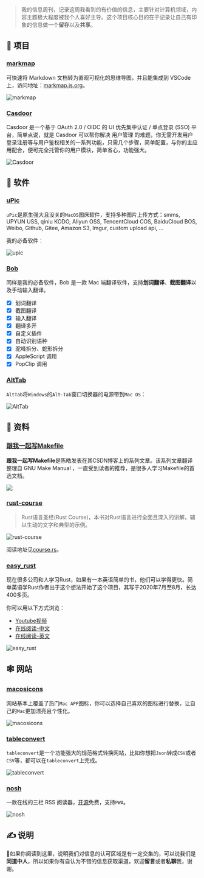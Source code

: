 > 我的信息周刊，记录这周我看到的有价值的信息，主要针对计算机领域，内容主题极大程度被我个人喜好主导。这个项目核心目的在于记录让自己有印象的信息做一个**留存**以及**共享**。

## 🎯 项目

### [markmap](https://github.com/gera2ld/markmap)

可快速将 Markdown 文档转为直观可视化的思维导图，并且能集成到 VSCode 上，访问地址：[markmap.js.org](https://markmap.js.org/)。

![markmap](https://gitee.com/howie6879/oss/raw/master/uPic/5dh1I6.png)

### [Casdoor](https://github.com/casdoor/casdoor)

Casdoor 是一个基于 OAuth 2.0 / OIDC 的 UI 优先集中认证 / 单点登录 (SSO) 平台，简单点说，就是 Casdoor 可以帮你解决 用户管理 的难题，你无需开发用户登录注册等与用户鉴权相关的一系列功能，只需几个步骤，简单配置，与你的主应用配合，便可完全托管你的用户模块，简单省心，功能强大。

![Casdoor](https://gitee.com/howie6879/oss/raw/master/uPic/veByqa.png)

## 🤖 软件

### [uPic](https://github.com/gee1k/uPic)

`uPic`是原生强大且没关的`MacOS`图床软件，支持多种图片上传方式：smms, UPYUN USS, qiniu KODO, Aliyun OSS, TencentCloud COS, BaiduCloud BOS, Weibo, Github, Gitee, Amazon S3, Imgur, custom upload api, ...

我的必备软件：

![upic](https://gitee.com/howie6879/oss/raw/master/uPic/upic.gif)

### [Bob](https://github.com/ripperhe/Bob)

同样是我的必备软件，Bob 是一款 Mac 端翻译软件，支持**划词翻译**、**截图翻译**以及手动输入翻译。

- [x]   划词翻译
- [x]   截图翻译
- [x]   输入翻译
- [x]   翻译多开
- [x]   自定义插件
- [x]   自动识别语种
- [x]   驼峰拆分、蛇形拆分
- [x]   AppleScript 调用
- [x]   PopClip 调用

### [AltTab](https://alt-tab-macos.netlify.app/)

`AltTab`将`Windows`的`Alt-Tab`窗口切换器的电源带到`Mac OS`：

![AltTab](https://gitee.com/howie6879/oss/raw/master/uPic/6YohNK.jpg)

## 👀 资料

### [跟我一起写Makefile](https://seisman.github.io/how-to-write-makefile/)

**跟我一起写Makefile**是陈皓发表在其CSDN博客上的系列文章。该系列文章翻译整理自 GNU Make Manual ，一直受到读者的推荐，是很多人学习Makefile的首选文档。

![](https://gitee.com/howie6879/oss/raw/master/uPic/7guTp6.png)

### [rust-course](https://github.com/sunface/rust-course)

> Rust语言圣经(Rust Course)，本书对Rust语言进行全面且深入的讲解，辅以生动的文字和典型的示例。

![rust-course](https://gitee.com/howie6879/oss/raw/master/uPic/3kamdy.png)

阅读地址见[course.rs](https://course.rs)。

### [easy_rust](https://github.com/Dhghomon/easy_rust)

现在很多公司和人学习Rust，如果有一本英语简单的书，他们可以学得更快。简单英语学Rust作者出于这个想法开始了这个项目，其写于2020年7月至8月，长达400多页。

你可以用以下方式浏览：

- [Youtube视频](https://www.youtube.com/playlist?list=PLfllocyHVgsRwLkTAhG0E-2QxCf-ozBkk)
- [在线阅读-中文](https://kumakichi.github.io/easy_rust_chs/)
- [在线阅读-英文](https://dhghomon.github.io/easy_rust/)

![easy_rust](https://gitee.com/howie6879/oss/raw/master/uPic/ivpZDe.jpg)

## 🕸 网站

### [macosicons](https://macosicons.com/)

网站基本上覆盖了热门`Mac APP`图标，你可以选择自己喜欢的图标进行替换，让自己的`Mac`更加漂亮且个性化。

![macosicons](https://gitee.com/howie6879/oss/raw/master/uPic/macosicons.png)

### [tableconvert](https://tableconvert.com/)

`tableconvert`是一个功能强大的规范格式转换网站，比如你想把`Json`转成`CSV`或者`CSV`等，都可以在`tableconvert`上完成。

![tableconvert](https://gitee.com/howie6879/oss/raw/master/uPic/ruTm94.png)

### [nosh](https://nosh.rocks/)

一款在线的三栏 RSS 阅读器，[开源](https://github.com/mikefrancis/nosh)免费，支持`PWA`。

![nosh](https://gitee.com/howie6879/oss/raw/master/uPic/3ng4bw.png)

## ✍️ 说明

🙌如果你阅读到这里，说明我们对信息的认可区域是有一定交集的，可以说我们是**同道中人**，所以如果你有自认为不错的信息获取渠道，欢迎**留言**或者**私聊**我，谢谢。